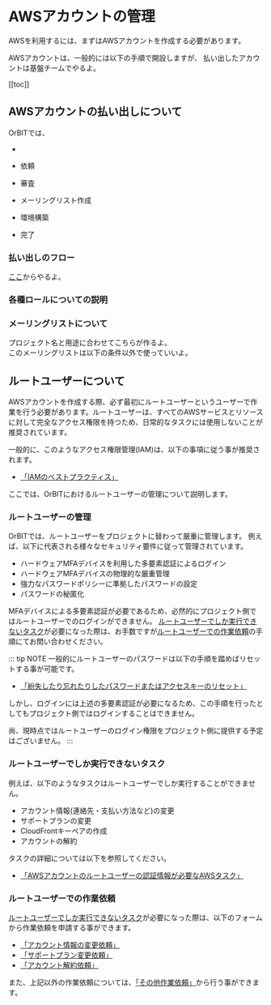 # AWSアカウントの管理

AWSを利用するには、まずはAWSアカウントを作成する必要があります。

AWSアカウントは、一般的には以下の手順で開設しますが、
払い出したアカウントは基盤チームでやるよ。

[[toc]]

## AWSアカウントの払い出しについて
OrBITでは、

- 

- 依頼
- 審査
- メーリングリスト作成
- 環境構築
- 完了

### 払い出しのフロー

[ここ](/request/create-env)からやるよ。

### 各種ロールについての説明

### メーリングリストについて

プロジェクト名と用途に合わせてこちらが作るよ。  
このメーリングリストは以下の条件以外で使っていいよ。

## ルートユーザーについて
AWSアカウントを作成する際、必ず最初にルートユーザーというユーザーで作業を行う必要があります。ルートユーザーは、すべてのAWSサービスとリソースに対して完全なアクセス権限を持つため、日常的なタスクには使用しないことが推奨されています。

一般的に、このようなアクセス権限管理(IAM)は、以下の事項に従う事が推奨されます。
- [「IAMのベストプラクティス」](https://docs.aws.amazon.com/ja_jp/IAM/latest/UserGuide/best-practices.html#create-iam-users)

ここでは、OrBITにおけるルートユーザーの管理について説明します。

### ルートユーザーの管理
OrBITでは、ルートユーザーをプロジェクトに替わって厳重に管理します。
例えば、以下に代表される様々なセキュリティ要件に従って管理されています。

- ハードウェアMFAデバイスを利用した多要素認証によるログイン
- ハードウェアMFAデバイスの物理的な厳重管理
- 強力なパスワードポリシーに準拠したパスワードの設定
- パスワードの秘匿化

MFAデバイスによる多要素認証が必要であるため、必然的にプロジェクト側ではルートユーザーでのログインができません。
[ルートユーザーでしか実行できないタスク](#ルートユーザーでしか実行できないタスク)が必要になった際は、お手数ですが[ルートユーザーでの作業依頼](#ルートユーザーでの作業依頼)の手順にてお問い合わせください。

::: tip NOTE
一般的にルートユーザーのパスワードは以下の手順を踏めばリセットする事が可能です。
- [「紛失したり忘れたりしたパスワードまたはアクセスキーのリセット」](https://docs.aws.amazon.com/ja_jp/IAM/latest/UserGuide/id_credentials_access-keys_retrieve.html)

しかし、ログインには上述の多要素認証が必要になるため、この手順を行ったとしてもプロジェクト側ではログインすることはできません。

尚、現時点ではルートユーザーのログイン権限をプロジェクト側に提供する予定はございません。
:::

### ルートユーザーでしか実行できないタスク
例えば、以下のようなタスクはルートユーザーでしか実行することができません。
- アカウント情報(連絡先・支払い方法など)の変更
- サポートプランの変更
- CloudFrontキーペアの作成
- アカウントの解約

タスクの詳細については以下を参照してください。
- [「AWSアカウントのルートユーザーの認証情報が必要なAWSタスク」](https://docs.aws.amazon.com/ja_jp/general/latest/gr/aws_tasks-that-require-root.html)

### ルートユーザーでの作業依頼
[ルートユーザーでしか実行できないタスク](#ルートユーザーでしか実行できないタスク)が必要になった際は、以下のフォームから作業依頼を申請する事ができます。

- [「アカウント情報の変更依頼」](/request/update-env)
- [「サポートプラン変更依頼」](/request/update-support)
- [「アカウント解約依頼」](/request/destroy-env)

また、上記以外の作業依頼については、[「その他作業依頼」](/request/other)から行う事ができます。